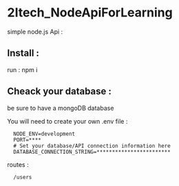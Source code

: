 # 2Itech_NodeApiForLearning

simple node.js Api : 

## Install : 

run : 
      npm i

## Cheack your database : 

be sure to have a mongoDB database

You will need to create your own .env file : 

      NODE_ENV=development
      PORT=****
      # Set your database/API connection information here
      DATABASE_CONNECTION_STRING=************************

routes : 

      /users
